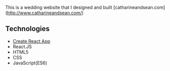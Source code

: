 This is a wedding website that I designed and built [catharineandsean.com] (http://www.catharineandsean.com/)


## Technologies
- [Create React App](https://github.com/facebookincubator/create-react-app)
- React.JS
- HTML5
- CSS
- JavaScript(ES6)


